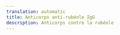 ```yaml
---
translation: automatic
title: Anticorps anti-rubéole IgG
description: Anticorps contre la rubéole
---
```

